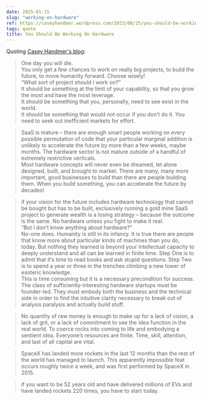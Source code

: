 ```yaml
---
date: 2025-01-15
slug: "working-on-hardware"
ref: https://caseyhandmer.wordpress.com/2023/08/25/you-should-be-working-on-hardware/
tags: quote
title: You Should Be Working On Hardware
---
```


Quoting [Casey Handmer's blog](https://caseyhandmer.wordpress.com/2023/08/25/you-should-be-working-on-hardware/):

> One day you will die.<br>You only get a few chances to work on really big projects, to build the future, to move humanity forward. Choose wisely!<br>“What sort of project should I work on?”<br>It should be something at the limit of your capability, so that you grow the most and have the most leverage.<br>It should be something that you, personally, need to see exist in the world.<br>It should be something that would not occur if you don’t do it. You need to seek out inefficient markets for effort.

> SaaS is mature – there are enough smart people working on every possible permutation of code that your particular marginal addition is unlikely to accelerate the future by more than a few weeks, maybe months. The hardware sector is not mature outside of a handful of extremely restrictive verticals.<br>Most hardware concepts will never even be dreamed, let alone designed, built, and brought to market. There are many, many more important, good businesses to build than there are people building them. When you build something, you can accelerate the future by decades!

> if your vision for the future includes hardware technology that cannot be bought but has to be built, exclusively running a gold mine SaaS project to generate wealth is a losing strategy – because the outcome is the same. No hardware unless you fight to make it real.<br>“But I don’t know anything about hardware?”<br>No-one does. Humanity is still in its infancy. It is true there are people that know more about particular kinds of machines than you do, today. But nothing they learned is beyond your intellectual capacity to deeply understand and all can be learned in finite time. Step One is to admit that it’s time to read books and ask stupid questions. Step Two is to spend a year or three in the trenches climbing a new tower of esoteric knowledge.<br>This is time consuming but it is a necessary precondition for success. The class of sufficiently-interesting hardware startups must be founder-led. They must embody both the business and the technical side in order to find the intuitive clarity necessary to break out of analysis paralysis and actually build stuff.

> No quantity of raw money is enough to make up for a lack of vision, a lack of grit, or a lack of commitment to see the idea function in the real world. To coerce rocks into coming to life and embodying a sentient idea. Everyone’s resources are finite. Time, skill, attention, and last of all capital are vital.

> SpaceX has landed more rockets in the last 12 months than the rest of the world has managed to launch. This apparently impossible feat occurs roughly twice a week, and was first performed by SpaceX in 2015.

> if you want to be 52 years old and have delivered millions of EVs and have landed rockets 220 times, you have to start today.